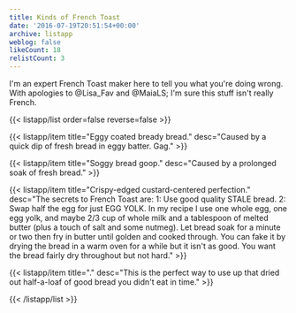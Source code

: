 ```yaml
---
title: Kinds of French Toast
date: '2016-07-19T20:51:54+00:00'
archive: listapp
weblog: false
likeCount: 18
relistCount: 3
---
```


I'm an expert French Toast maker here to tell you what you're doing wrong. With apologies to @Lisa_Fav and @MaiaLS; I'm sure this stuff isn't really French.

<!--more-->

{{< listapp/list order=false reverse=false >}}

   {{< listapp/item title="Eggy coated bready bread."
      desc="Caused by a quick dip of fresh bread in eggy batter. Gag." >}}

   {{< listapp/item title="Soggy bread goop."
      desc="Caused by a prolonged soak of fresh bread." >}}

   {{< listapp/item title="Crispy-edged custard-centered perfection."
      desc="The secrets to French Toast are: 1: Use good quality STALE bread. 2: Swap half the egg for just EGG YOLK. In my recipe I use one whole egg, one egg yolk, and maybe 2/3 cup of whole milk and a tablespoon of melted butter (plus a touch of salt and some nutmeg). Let bread soak for a minute or two then fry in butter until golden and cooked through. You can fake it by drying the bread in a warm oven for a while but it isn't as good. You want the bread fairly dry throughout but not hard." >}}

   {{< listapp/item title="."
      desc="This is the perfect way to use up that dried out half-a-loaf of good bread you didn't eat in time." >}}

{{< /listapp/list >}}
